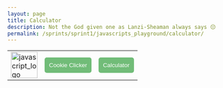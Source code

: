 ```yaml
---
layout: page
title: Calculator
description: Not the God given one as Lanzi-Sheaman always says 😔
permalink: /sprints/sprint1/javascripts_playground/calculator/
---
```

<style>
    .game_button {
        color: white;
        background-color: #71BC78;
        border: none;
        border-radius: 5px;
        padding: 10px;
</style>

<html>
<body>
    <div>
        <table>
            <tr>
                <td><a href="{{site.baseurl}}/sprints/sprint1/javascripts_playground/homepage/index"><img src="{{site.baseurl}}/images/sprints/sprint1_images/javascript_logo.jpg" height="60" title="GH Pages" alt="javascript_logo"></a></td>
                <td><a href="{{site.baseurl}}/sprints/sprint1/javascripts_playground/cookie_clicker/index"><button class="game_button">Cookie Clicker</button></a></td>
                <td><a href="{{site.baseurl}}/sprints/sprint1/javascripts_playground/calculator/index"><button class="game_button">Calculator</button></a></td>
            </tr>
        </table>
    </div>
    <br>
</html>